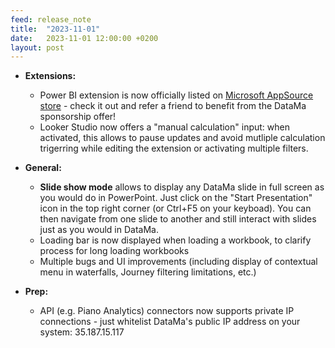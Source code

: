 ```yaml
---
feed: release_note
title:  "2023-11-01"
date:   2023-11-01 12:00:00 +0200
layout: post
---
```


* **Extensions:**
    * Power BI extension is now officially listed on [Microsoft AppSource store](https://appsource.microsoft.com/en-us/product/power-bi-visuals/datama1591255760056.datama-compare?tab=Overview) - check it out and refer a friend to benefit from the DataMa sponsorship offer!
    * Looker Studio now offers a "manual calculation" input: when activated, this allows to pause updates and avoid mutliple calculation trigerring while editing the extension or activating multiple filters. 

* **General:**
    * **Slide show mode** allows to display any DataMa slide in full screen as you would do in PowerPoint. Just click on the "Start Presentation" icon in the top right corner (or Ctrl+F5 on your keyboad). You can then navigate from one slide to another and still interact with slides just as you would in DataMa.
    * Loading bar is now displayed when loading a workbook, to clarify process for long loading workbooks
    * Multiple bugs and UI improvements (including display of contextual menu in waterfalls, Journey filtering limitations, etc.)

* **Prep:**
    * API (e.g. Piano Analytics) connectors now supports private IP connections - just whitelist DataMa's public IP address on your system: 35.187.15.117